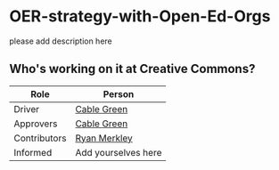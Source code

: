 # OER-strategy-with-Open-Ed-Orgs
please add description here 

## Who's working on it at Creative Commons?

| Role  | Person |
| ------------- | ------------- |
| Driver  | [Cable Green](https://github.com/cablegreen)  |
| Approvers  | [Cable Green](https://github.com/cablegreen) |
| Contributors | [Ryan Merkley]( https://github.com/ryanmerkley) |
| Informed | Add yourselves here |
